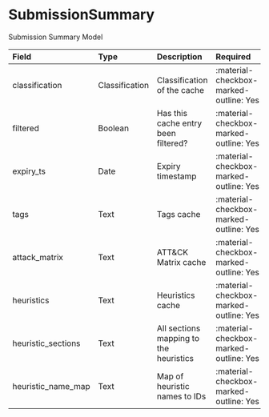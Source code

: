 [comment]: # (AUTOGENERATED MARKDOWN CONTENT. UPDATES TO ODM DOCUMENTATION SHOULD BE DONE THROUGH ASSEMBLYLINE-BASE REPO!)
# SubmissionSummary
Submission Summary Model

| Field | Type | Description | Required | Default |
| :--- | :--- | :--- | :--- | :--- |
| classification | Classification | Classification of the cache | <div style="width:100px">:material-checkbox-marked-outline: Yes</div> | `TLP:C` |
| filtered | Boolean | Has this cache entry been filtered? | <div style="width:100px">:material-checkbox-marked-outline: Yes</div> | `False` |
| expiry_ts | Date | Expiry timestamp | <div style="width:100px">:material-checkbox-marked-outline: Yes</div> | `None` |
| tags | Text | Tags cache | <div style="width:100px">:material-checkbox-marked-outline: Yes</div> | `None` |
| attack_matrix | Text | ATT&CK Matrix cache | <div style="width:100px">:material-checkbox-marked-outline: Yes</div> | `None` |
| heuristics | Text | Heuristics cache | <div style="width:100px">:material-checkbox-marked-outline: Yes</div> | `None` |
| heuristic_sections | Text | All sections mapping to the heuristics | <div style="width:100px">:material-checkbox-marked-outline: Yes</div> | `None` |
| heuristic_name_map | Text | Map of heuristic names to IDs | <div style="width:100px">:material-checkbox-marked-outline: Yes</div> | `None` |


